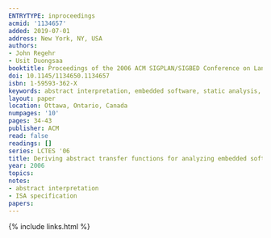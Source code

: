 ```yaml
---
ENTRYTYPE: inproceedings
acmid: '1134657'
added: 2019-07-01
address: New York, NY, USA
authors:
- John Regehr
- Usit Duongsaa
booktitle: Proceedings of the 2006 ACM SIGPLAN/SIGBED Conference on Language, Compilers, and Tool Support for Embedded Systems
doi: 10.1145/1134650.1134657
isbn: 1-59593-362-X
keywords: abstract interpretation, embedded software, static analysis, transfer functions
layout: paper
location: Ottawa, Ontario, Canada
numpages: '10'
pages: 34-43
publisher: ACM
read: false
readings: []
series: LCTES '06
title: Deriving abstract transfer functions for analyzing embedded software
year: 2006
topics:
notes:
- abstract interpretation
- ISA specification
papers:
---
```


{% include links.html %}
